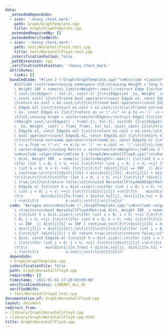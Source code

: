 ```yaml
---
data:
  _extendedDependsOn:
  - icon: ':heavy_check_mark:'
    path: Graph/GraphTemplate.cpp
    title: Graph/GraphTemplate.cpp
  _extendedRequiredBy: []
  _extendedVerifiedWith:
  - icon: ':heavy_check_mark:'
    path: test/WarashallFloyd.test.cpp
    title: test/WarashallFloyd.test.cpp
  _isVerificationFailed: false
  _pathExtension: cpp
  _verificationStatusIcon: ':heavy_check_mark:'
  attributes:
    links: []
  bundledCode: "#line 2 \"Graph/GraphTemplate.cpp\"\n#include <limits>\n#include <vector>\n\
    #include <iostream>\nusing namespace std;\n\nusing Weight = long long;\nconstexpr\
    \ Weight INF = numeric_limits<Weight>::max();\nstruct Edge {\n\tint to;\n\tWeight\
    \ cost;\n\tEdge() : to(-1), cost(-1) {}\n\tEdge(int _to, Weight _cost = 1) : to(_to),\
    \ cost(_cost) {}\n\tfriend bool operator<(const Edge& e1, const Edge& e2) {\n\t\
    \treturn e1.cost < e2.cost;\n\t}\n\tfriend bool operator>(const Edge& e1, const\
    \ Edge& e2) {\n\t\treturn e1.cost > e2.cost;\n\t}\n\tfriend ostream& operator<<(ostream&\
    \ os, const Edge& e) {\n\t\treturn os << \"->\" << e.to << '(' << e.cost << ')';\n\
    \t}\n};\nusing Graph = vector<vector<Edge>>;\nstruct Edge2 {\n\tint from, to;\n\
    \tWeight cost;\n\tEdge2() : from(-1), to(-1), cost(0) {}\n\tEdge2(int _from, int\
    \ _to, Weight _cost) : from(_from), to(_to), cost(_cost) {}\n\tfriend bool operator<(const\
    \ Edge2& e1, const Edge2& e2) {\n\t\treturn e1.cost < e2.cost;\n\t}\n\tfriend\
    \ bool operator>(const Edge2& e1, const Edge2& e2) {\n\t\treturn e1.cost > e2.cost;\n\
    \t}\n\tfriend ostream& operator<<(ostream& os, const Edge2& e) {\n\t\treturn os\
    \ << e.from << \"->\" << e.to << '(' << e.cost << ')';\n\t}\n};\nusing Edges =\
    \ vector<Edge2>;\nusing Matrix = vector<vector<Weight>>;\n#line 3 \"Graph/WarashallFloyd.cpp\"\
    \n#include <algorithm>\n#line 5 \"Graph/WarashallFloyd.cpp\"\n\nbool WarashallFloyd(Matrix&\
    \ dist, Weight INF_ = numeric_limits<Weight>::max()) {\n\tint V = dist.size();\n\
    \tfor (int i = 0; i < V; ++i) {\n\t\tfor (int j = 0; j < V; ++j) {\n\t\t\tfor\
    \ (int k = 0; k < V; ++k) {\n\t\t\t\tif (dist[j][i] == INF_ || dist[i][k] == INF_)\
    \ continue;\n\t\t\t\tdist[j][k] = min(dist[j][k], dist[j][i] + dist[i][k]);\n\t\
    \t\t}\n\t\t}\n\t}\n\tfor (int i = 0; i < V; ++i) {\n\t\tif (dist[i][i] < 0) return\
    \ true;\n\t}\n\treturn false;\n}\n\nvoid WarashallFloydAddEdge(Matrix& dist, const\
    \ Edge2& e) {\n\tint V = dist.size();\n\tfor (int i = 0; i < V; ++i) {\n\t\tfor\
    \ (int j = 0; j < V; ++j) {\n\t\t\tdist[i][j] =\n\t\t\t    min(dist[i][j],\n\t\
    \t\t        min(dist[i][e.from] + dist[e.to][j], dist[i][e.to] + dist[e.from][j])\
    \ +\n\t\t\t            e.cost);\n\t\t}\n\t}\n}\n"
  code: "#pragma once\n#include \"./GraphTemplate.cpp\"\n#include <algorithm>\n#include\
    \ <limits>\n\nbool WarashallFloyd(Matrix& dist, Weight INF_ = numeric_limits<Weight>::max())\
    \ {\n\tint V = dist.size();\n\tfor (int i = 0; i < V; ++i) {\n\t\tfor (int j =\
    \ 0; j < V; ++j) {\n\t\t\tfor (int k = 0; k < V; ++k) {\n\t\t\t\tif (dist[j][i]\
    \ == INF_ || dist[i][k] == INF_) continue;\n\t\t\t\tdist[j][k] = min(dist[j][k],\
    \ dist[j][i] + dist[i][k]);\n\t\t\t}\n\t\t}\n\t}\n\tfor (int i = 0; i < V; ++i)\
    \ {\n\t\tif (dist[i][i] < 0) return true;\n\t}\n\treturn false;\n}\n\nvoid WarashallFloydAddEdge(Matrix&\
    \ dist, const Edge2& e) {\n\tint V = dist.size();\n\tfor (int i = 0; i < V; ++i)\
    \ {\n\t\tfor (int j = 0; j < V; ++j) {\n\t\t\tdist[i][j] =\n\t\t\t    min(dist[i][j],\n\
    \t\t\t        min(dist[i][e.from] + dist[e.to][j], dist[i][e.to] + dist[e.from][j])\
    \ +\n\t\t\t            e.cost);\n\t\t}\n\t}\n}\n"
  dependsOn:
  - Graph/GraphTemplate.cpp
  isVerificationFile: false
  path: Graph/WarashallFloyd.cpp
  requiredBy: []
  timestamp: '2021-01-01 17:28:03+09:00'
  verificationStatus: LIBRARY_ALL_AC
  verifiedWith:
  - test/WarashallFloyd.test.cpp
documentation_of: Graph/WarashallFloyd.cpp
layout: document
redirect_from:
- /library/Graph/WarashallFloyd.cpp
- /library/Graph/WarashallFloyd.cpp.html
title: Graph/WarashallFloyd.cpp
---
```

